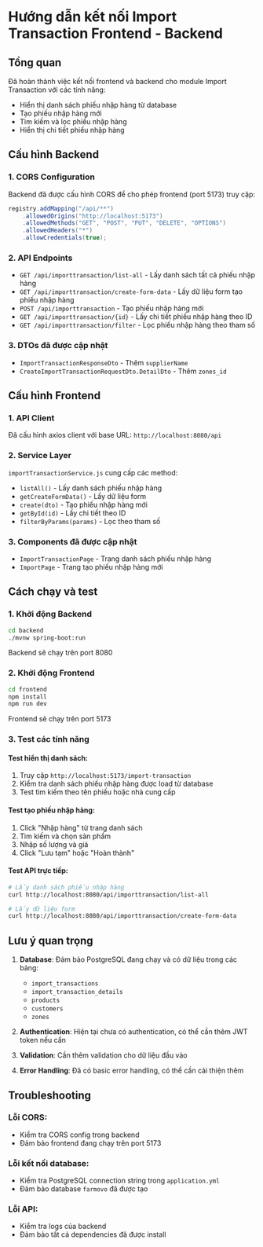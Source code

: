 # Hướng dẫn kết nối Import Transaction Frontend - Backend

## Tổng quan
Đã hoàn thành việc kết nối frontend và backend cho module Import Transaction với các tính năng:
- Hiển thị danh sách phiếu nhập hàng từ database
- Tạo phiếu nhập hàng mới
- Tìm kiếm và lọc phiếu nhập hàng
- Hiển thị chi tiết phiếu nhập hàng

## Cấu hình Backend

### 1. CORS Configuration
Backend đã được cấu hình CORS để cho phép frontend (port 5173) truy cập:
```java
registry.addMapping("/api/**")
    .allowedOrigins("http://localhost:5173")
    .allowedMethods("GET", "POST", "PUT", "DELETE", "OPTIONS")
    .allowedHeaders("*")
    .allowCredentials(true);
```

### 2. API Endpoints
- `GET /api/importtransaction/list-all` - Lấy danh sách tất cả phiếu nhập hàng
- `GET /api/importtransaction/create-form-data` - Lấy dữ liệu form tạo phiếu nhập hàng
- `POST /api/importtransaction` - Tạo phiếu nhập hàng mới
- `GET /api/importtransaction/{id}` - Lấy chi tiết phiếu nhập hàng theo ID
- `GET /api/importtransaction/filter` - Lọc phiếu nhập hàng theo tham số

### 3. DTOs đã được cập nhật
- `ImportTransactionResponseDto` - Thêm `supplierName`
- `CreateImportTransactionRequestDto.DetailDto` - Thêm `zones_id`

## Cấu hình Frontend

### 1. API Client
Đã cấu hình axios client với base URL: `http://localhost:8080/api`

### 2. Service Layer
`importTransactionService.js` cung cấp các method:
- `listAll()` - Lấy danh sách phiếu nhập hàng
- `getCreateFormData()` - Lấy dữ liệu form
- `create(dto)` - Tạo phiếu nhập hàng mới
- `getById(id)` - Lấy chi tiết theo ID
- `filterByParams(params)` - Lọc theo tham số

### 3. Components đã được cập nhật
- `ImportTransactionPage` - Trang danh sách phiếu nhập hàng
- `ImportPage` - Trang tạo phiếu nhập hàng mới

## Cách chạy và test

### 1. Khởi động Backend
```bash
cd backend
./mvnw spring-boot:run
```
Backend sẽ chạy trên port 8080

### 2. Khởi động Frontend
```bash
cd frontend
npm install
npm run dev
```
Frontend sẽ chạy trên port 5173

### 3. Test các tính năng

#### Test hiển thị danh sách:
1. Truy cập `http://localhost:5173/import-transaction`
2. Kiểm tra danh sách phiếu nhập hàng được load từ database
3. Test tìm kiếm theo tên phiếu hoặc nhà cung cấp

#### Test tạo phiếu nhập hàng:
1. Click "Nhập hàng" từ trang danh sách
2. Tìm kiếm và chọn sản phẩm
3. Nhập số lượng và giá
4. Click "Lưu tạm" hoặc "Hoàn thành"

#### Test API trực tiếp:
```bash
# Lấy danh sách phiếu nhập hàng
curl http://localhost:8080/api/importtransaction/list-all

# Lấy dữ liệu form
curl http://localhost:8080/api/importtransaction/create-form-data
```

## Lưu ý quan trọng

1. **Database**: Đảm bảo PostgreSQL đang chạy và có dữ liệu trong các bảng:
   - `import_transactions`
   - `import_transaction_details`
   - `products`
   - `customers`
   - `zones`

2. **Authentication**: Hiện tại chưa có authentication, có thể cần thêm JWT token nếu cần

3. **Validation**: Cần thêm validation cho dữ liệu đầu vào

4. **Error Handling**: Đã có basic error handling, có thể cần cải thiện thêm

## Troubleshooting

### Lỗi CORS:
- Kiểm tra CORS config trong backend
- Đảm bảo frontend đang chạy trên port 5173

### Lỗi kết nối database:
- Kiểm tra PostgreSQL connection string trong `application.yml`
- Đảm bảo database `farmovo` đã được tạo

### Lỗi API:
- Kiểm tra logs của backend
- Đảm bảo tất cả dependencies đã được install 
